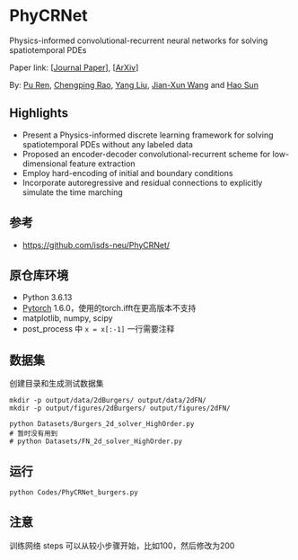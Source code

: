 # PhyCRNet

Physics-informed convolutional-recurrent neural networks for solving spatiotemporal PDEs

Paper link: [[Journal Paper](https://www.sciencedirect.com/science/article/pii/S0045782521006514)], [[ArXiv](https://arxiv.org/pdf/2106.14103.pdf)]

By: [Pu Ren](https://scholar.google.com/citations?user=7FxlSHEAAAAJ&hl=en), [Chengping Rao](https://github.com/Raocp), [Yang Liu](https://coe.northeastern.edu/people/liu-yang/), [Jian-Xun Wang](http://sites.nd.edu/jianxun-wang/) and [Hao Sun](https://web.mit.edu/haosun/www/#/home)

## Highlights

- Present a Physics-informed discrete learning framework for solving spatiotemporal PDEs without any labeled data
- Proposed an encoder-decoder convolutional-recurrent scheme for low-dimensional feature extraction
- Employ hard-encoding of initial and boundary conditions
- Incorporate autoregressive and residual connections to explicitly simulate the time marching

## 参考

- <https://github.com/isds-neu/PhyCRNet/>

## 原仓库环境

- Python 3.6.13
- [Pytorch](https://pytorch.org/) 1.6.0，使用的torch.ifft在更高版本不支持
- matplotlib, numpy, scipy
- post_process 中 `x = x[:-1]` 一行需要注释

## 数据集

创建目录和生成测试数据集

``` shell
mkdir -p output/data/2dBurgers/ output/data/2dFN/
mkdir -p output/figures/2dBurgers/ output/figures/2dFN/

python Datasets/Burgers_2d_solver_HighOrder.py
# 暂时没有用到
# python Datasets/FN_2d_solver_HighOrder.py
```

## 运行

``` shell
python Codes/PhyCRNet_burgers.py
```

## 注意

训练网络 steps 可以从较小步骤开始，比如100，然后修改为200
